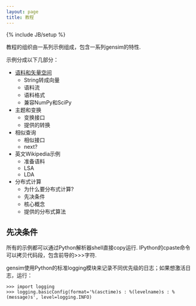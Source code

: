 ```yaml
---
layout: page
title: 教程 
---
```

{% include JB/setup %}

教程的组织由一系列示例组成，包含一系列gensim的特性.

示例分成以下几部分：

- [语料和矢量空间]()
    - String转成向量
    - 语料流
    - 语料格式
    - 兼容NumPy和SciPy
- 主题和变换
    - 变换接口
    - 提供的转换
- 相似查询
    - 相似接口
    - next?
- 英文Wikipedia示例
    - 准备语料
    - LSA
    - LDA
- 分布式计算
    - 为什么要分布式计算?
    - 先决条件
    - 核心概念
    - 提供的分布式算法 

## 先决条件

所有的示例都可以通过Python解析器shell直接copy运行.  IPython的cpaste命令可以拷贝代码段，包含前导的>>>字符.

gensim使用Python的标准logging模块来记录不同优先级的日志；如果想激活日志，运行：

    >>> import logging
    >>> logging.basicConfig(format='%(asctime)s : %(levelname)s : %(message)s', level=logging.INFO)
